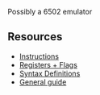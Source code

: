 Possibly a 6502 emulator

## Resources

* [Instructions](http://www.6502.org/tutorials/6502opcodes.html)
* [Registers + Flags](http://www.obelisk.demon.co.uk/6502/registers.html)
* [Syntax Definitions](http://e-tradition.net/bytes/6502/assembler.html)
* [General guide](http://homepage.ntlworld.com/cyborgsystems/CS_Main/6502/6502.htm#JSR)

